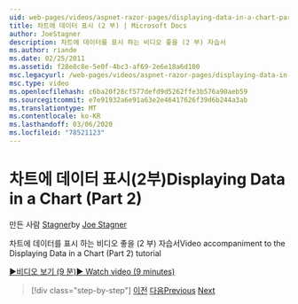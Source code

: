 ```yaml
---
uid: web-pages/videos/aspnet-razor-pages/displaying-data-in-a-chart-part-2
title: 차트에 데이터 표시 (2 부) | Microsoft Docs
author: JoeStagner
description: 차트에 데이터를 표시 하는 비디오 좋을 (2 부) 자습서
ms.author: riande
ms.date: 02/25/2011
ms.assetid: f28e8c8e-5e0f-4bc3-af69-2e6e18a6d100
msc.legacyurl: /web-pages/videos/aspnet-razor-pages/displaying-data-in-a-chart-part-2
msc.type: video
ms.openlocfilehash: c6ba20f28cf577defd9d5262ffe3b576a90aeb59
ms.sourcegitcommit: e7e91932a6e91a63e2e46417626f39d6b244a3ab
ms.translationtype: MT
ms.contentlocale: ko-KR
ms.lasthandoff: 03/06/2020
ms.locfileid: "78521123"
---
```

# <a name="displaying-data-in-a-chart-part-2"></a><span data-ttu-id="25463-103">차트에 데이터 표시(2부)</span><span class="sxs-lookup"><span data-stu-id="25463-103">Displaying Data in a Chart (Part 2)</span></span>

<span data-ttu-id="25463-104">만든 사람 [Stagner](https://github.com/JoeStagner)</span><span class="sxs-lookup"><span data-stu-id="25463-104">by [Joe Stagner](https://github.com/JoeStagner)</span></span>

<span data-ttu-id="25463-105">차트에 데이터를 표시 하는 비디오 좋을 (2 부) 자습서</span><span class="sxs-lookup"><span data-stu-id="25463-105">Video accompaniment to the Displaying Data in a Chart (Part 2) tutorial</span></span>

<span data-ttu-id="25463-106">[&#9654;비디오 보기 (9 분)](https://channel9.msdn.com/Blogs/ASP-NET-Site-Videos/displaying-data-in-a-chart-(part-2))</span><span class="sxs-lookup"><span data-stu-id="25463-106">[&#9654; Watch video (9 minutes)](https://channel9.msdn.com/Blogs/ASP-NET-Site-Videos/displaying-data-in-a-chart-(part-2))</span></span>

> [!div class="step-by-step"]
> <span data-ttu-id="25463-107">[이전](displaying-data-in-a-chart-part-1.md)
> [다음](working-with-files.md)</span><span class="sxs-lookup"><span data-stu-id="25463-107">[Previous](displaying-data-in-a-chart-part-1.md)
[Next](working-with-files.md)</span></span>
